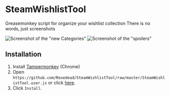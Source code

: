# SteamWishlistTool
Greasemonkey script for organize your wishlist collection
There is no words, just screenshots

![Screenshot of the "new Categories"](http://i.imgur.com/zKJWfno.png)
![Screenshot of the "spoilers"](http://i.imgur.com/DkGn2hW.png)

## Installation
1. Install [Tampermonkey](https://chrome.google.com/webstore/detail/tampermonkey/dhdgffkkebhmkfjojejmpbldmpobfkfo) (Chrome)
2. Open `https://github.com/Rexedead/SteamWishlistTool/raw/master/SteamWishlistTool.user.js` or click [here](https://github.com/Rexedead/SteamWishlistTool/raw/master/SteamWishlistTool.user.js).
3. Click `Install`.  
